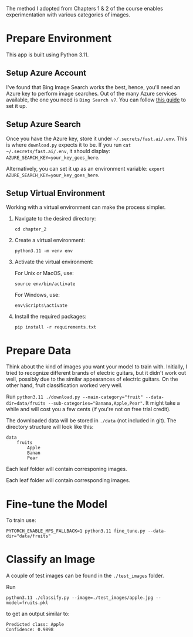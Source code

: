 The method I adopted from Chapters 1 & 2 of the course enables experimentation with various categories of images.

# Prepare Environment

This app is built using Python 3.11.

## Setup Azure Account

I've found that Bing Image Search works the best, hence, you'll need an Azure key to perform image searches. Out of the many Azure services available, the one you need is `Bing Search v7`. You can follow [this guide](https://stackoverflow.com/questions/65706220/fast-ai-course-2020-httperror-401-client-error-permissiondenied-for-url) to set it up.

## Setup Azure Search

Once you have the Azure key, store it under `~/.secrets/fast.ai/.env`. This is where `download.py` expects it to be. If you run `cat ~/.secrets/fast.ai/.env`, it should display: `AZURE_SEARCH_KEY=your_key_goes_here`.

Alternatively, you can set it up as an environment variable: `export AZURE_SEARCH_KEY=your_key_goes_here`.

## Setup Virtual Environment

Working with a virtual environment can make the process simpler.

1. Navigate to the desired directory:

    ```commandline 
    cd chapter_2
    ```

2. Create a virtual environment:

    ```commandline  
    python3.11 -m venv env
    ```

3. Activate the virtual environment:

    For Unix or MacOS, use:

    ```commandline   
    source env/bin/activate
    ``` 

    For Windows, use:

    ```commandline 
    env\Scripts\activate 
    ```

4. Install the required packages:

    ```commandline 
    pip install -r requirements.txt
    ```

# Prepare Data

Think about the kind of images you want your model to train with. Initially, I tried to recognize different brands of electric guitars, but it didn't work out well, possibly due to the similar appearances of electric guitars. On the other hand, fruit classification worked very well. 

Run `python3.11 ./download.py --main-category="fruit" --data-dir=data/fruits --sub-categories="Banana,Apple,Pear"`. It might take a while and will cost you a few cents (if you're not on free trial credit).

The downloaded data will be stored in `./data` (not included in git). The directory structure will look like this:

```
data
    fruits
        Apple
        Banan
        Pear
```

Each leaf folder will contain corresponing images.

Each leaf folder will contain corresponding images.

# Fine-tune the Model 

To train use: 
```commandline 
PYTORCH_ENABLE_MPS_FALLBACK=1 python3.11 fine_tune.py --data-dir="data/fruits"
```

# Classify an Image

A couple of test images can be found in the `./test_images` folder.

Run 
```commandline 
python3.11 ./classify.py --image=./test_images/apple.jpg --model=fruits.pkl
```
to get an output similar to:

```
Predicted class: Apple
Confidence: 0.9898
```